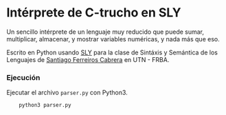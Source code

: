 # Intérprete de C-trucho en SLY

Un sencillo intérprete de un lenguaje muy reducido que puede sumar, multiplicar, almacenar, y mostrar variables numéricas, y nada más que eso.

Escrito en Python usando [SLY](https://sly.readthedocs.io/en/latest/sly.html) para la clase de Sintáxis y Semántica de los Lenguajes de [Santiago Ferreiros Cabrera](https://github.com/santiagoferreiros) en UTN - FRBA.

### Ejecución

Ejecutar el archivo `parser.py` con Python3.

```bash
	python3 parser.py
```

